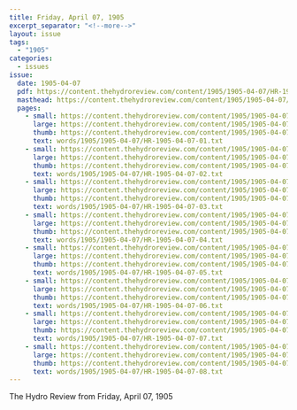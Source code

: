 ```yaml
---
title: Friday, April 07, 1905
excerpt_separator: "<!--more-->"
layout: issue
tags:
  - "1905"
categories:
  - issues
issue:
  date: 1905-04-07
  pdf: https://content.thehydroreview.com/content/1905/1905-04-07/HR-1905-04-07.pdf
  masthead: https://content.thehydroreview.com/content/1905/1905-04-07/masthead/HR-1905-04-07.jpg
  pages:
    - small: https://content.thehydroreview.com/content/1905/1905-04-07/small/HR-1905-04-07-01.jpg
      large: https://content.thehydroreview.com/content/1905/1905-04-07/large/HR-1905-04-07-01.jpg
      thumb: https://content.thehydroreview.com/content/1905/1905-04-07/thumbnails/HR-1905-04-07-01.jpg
      text: words/1905/1905-04-07/HR-1905-04-07-01.txt
    - small: https://content.thehydroreview.com/content/1905/1905-04-07/small/HR-1905-04-07-02.jpg
      large: https://content.thehydroreview.com/content/1905/1905-04-07/large/HR-1905-04-07-02.jpg
      thumb: https://content.thehydroreview.com/content/1905/1905-04-07/thumbnails/HR-1905-04-07-02.jpg
      text: words/1905/1905-04-07/HR-1905-04-07-02.txt
    - small: https://content.thehydroreview.com/content/1905/1905-04-07/small/HR-1905-04-07-03.jpg
      large: https://content.thehydroreview.com/content/1905/1905-04-07/large/HR-1905-04-07-03.jpg
      thumb: https://content.thehydroreview.com/content/1905/1905-04-07/thumbnails/HR-1905-04-07-03.jpg
      text: words/1905/1905-04-07/HR-1905-04-07-03.txt
    - small: https://content.thehydroreview.com/content/1905/1905-04-07/small/HR-1905-04-07-04.jpg
      large: https://content.thehydroreview.com/content/1905/1905-04-07/large/HR-1905-04-07-04.jpg
      thumb: https://content.thehydroreview.com/content/1905/1905-04-07/thumbnails/HR-1905-04-07-04.jpg
      text: words/1905/1905-04-07/HR-1905-04-07-04.txt
    - small: https://content.thehydroreview.com/content/1905/1905-04-07/small/HR-1905-04-07-05.jpg
      large: https://content.thehydroreview.com/content/1905/1905-04-07/large/HR-1905-04-07-05.jpg
      thumb: https://content.thehydroreview.com/content/1905/1905-04-07/thumbnails/HR-1905-04-07-05.jpg
      text: words/1905/1905-04-07/HR-1905-04-07-05.txt
    - small: https://content.thehydroreview.com/content/1905/1905-04-07/small/HR-1905-04-07-06.jpg
      large: https://content.thehydroreview.com/content/1905/1905-04-07/large/HR-1905-04-07-06.jpg
      thumb: https://content.thehydroreview.com/content/1905/1905-04-07/thumbnails/HR-1905-04-07-06.jpg
      text: words/1905/1905-04-07/HR-1905-04-07-06.txt
    - small: https://content.thehydroreview.com/content/1905/1905-04-07/small/HR-1905-04-07-07.jpg
      large: https://content.thehydroreview.com/content/1905/1905-04-07/large/HR-1905-04-07-07.jpg
      thumb: https://content.thehydroreview.com/content/1905/1905-04-07/thumbnails/HR-1905-04-07-07.jpg
      text: words/1905/1905-04-07/HR-1905-04-07-07.txt
    - small: https://content.thehydroreview.com/content/1905/1905-04-07/small/HR-1905-04-07-08.jpg
      large: https://content.thehydroreview.com/content/1905/1905-04-07/large/HR-1905-04-07-08.jpg
      thumb: https://content.thehydroreview.com/content/1905/1905-04-07/thumbnails/HR-1905-04-07-08.jpg
      text: words/1905/1905-04-07/HR-1905-04-07-08.txt
---
```


The Hydro Review from Friday, April 07, 1905

<!--more-->

